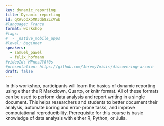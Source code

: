 ```yaml
---
key: dynamic_reporting
title: Dynamic reporting
id: qXAvodXoMK3db8ZLcVwb
#language: France
format: workshop
#tags:
#  - _native_mobile_apps
#level: beginner
speakers:
  - samuel_pawel
  - felix_hofmann
#videoId: MPnesJY8f0s
#presentation: https://github.com/JeremyVoisin/discovering-arcore
draft: false
---
```

In this workshop, participants will learn the basics of dynamic reporting using either the R Markdown, Quarto, or knitr format. All of these formats can be used to perform data analysis and report writing in a single document. This helps researchers and students to better document their analysis, automate boring and error-prone tasks, and improve computational reproducibility. Prerequisite for this course is basic knowledge of data analysis with either R, Python, or Julia.

